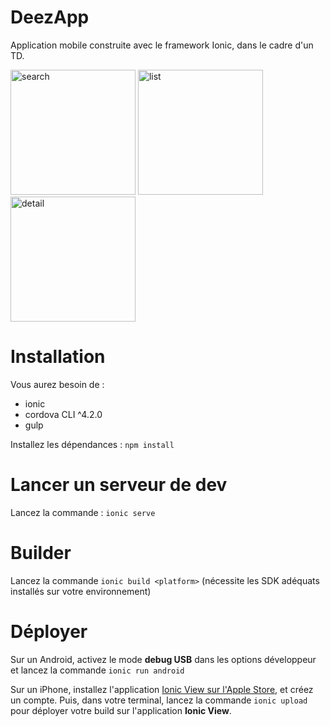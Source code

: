# DeezApp
Application mobile construite avec le framework Ionic, dans le cadre d'un TD.

<a href="https://raw.githubusercontent.com/jmpp/deezapp/194a652b27d177f9eaaf3d204480244031a1bd0d/_docs/search.png"><img src="https://raw.githubusercontent.com/jmpp/deezapp/194a652b27d177f9eaaf3d204480244031a1bd0d/_docs/search.png" alt="search" style="width: 200px;"></a>
<a href="https://raw.githubusercontent.com/jmpp/deezapp/194a652b27d177f9eaaf3d204480244031a1bd0d/_docs/list.png"><img src="https://raw.githubusercontent.com/jmpp/deezapp/194a652b27d177f9eaaf3d204480244031a1bd0d/_docs/list.png" alt="list" style="width: 200px;"></a>
<a href="https://raw.githubusercontent.com/jmpp/deezapp/194a652b27d177f9eaaf3d204480244031a1bd0d/_docs/detail.png"><img src="https://raw.githubusercontent.com/jmpp/deezapp/194a652b27d177f9eaaf3d204480244031a1bd0d/_docs/detail.png" alt="detail" style="width: 200px;"></a>

# Installation
Vous aurez besoin de :
* ionic
* cordova CLI ^4.2.0
* gulp

Installez les dépendances : `npm install`

# Lancer un serveur de dev
Lancez la commande : `ionic serve`

# Builder
Lancez la commande `ionic build <platform>` (nécessite les SDK adéquats installés sur votre environnement)

# Déployer
Sur un Android, activez le mode **debug USB** dans les options développeur et lancez la commande `ionic run android`

Sur un iPhone, installez l'application [Ionic View sur l'Apple Store](https://itunes.apple.com/us/app/ionic-view/id849930087?mt=8), et créez un compte. Puis, dans votre terminal, lancez la commande `ionic upload` pour déployer votre build sur l'application **Ionic View**.